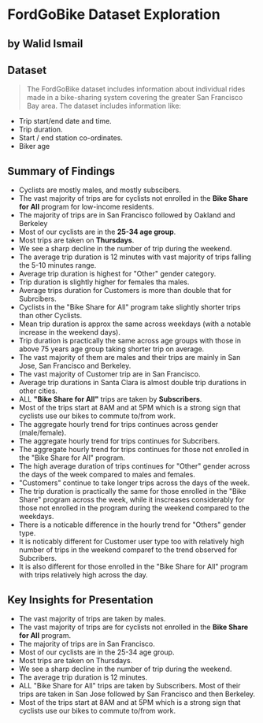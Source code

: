 # FordGoBike Dataset Exploration
## by Walid Ismail


## Dataset

> The FordGoBike dataset includes information about individual rides made in a bike-sharing system covering the greater San Francisco Bay area. The dataset includes information like:
- Trip start/end date and time.
- Trip duration.
- Start / end station co-ordinates.
- Biker age


## Summary of Findings

- Cyclists are mostly males, and mostly subscibers.
- The vast majority of trips are for cyclists not enrolled in the <b>Bike Share for All</b> program for low-income residents.
- The majority of trips are in San Francisco followed by Oakland and Berkeley
- Most of our cyclists are in the  <b>25-34 age group</b>.
- Most trips are taken on <b>Thursdays</b>.
- We see a sharp decline in the number of trip during the weekend.
- The average trip duration is 12 minutes with vast majority of trips falling the 5-10 minutes range.
- Average trip duration is highest for "Other" gender category.
- Trip duration is slightly higher for females tha males.
- Average trips duration for Customers is more than double that for Subrcibers.
- Cyclists in the "Bike Share for All" program take slightly shorter trips than other Cyclists.
- Mean trip duration is approx the same across weekdays (with a notable increase in the weekend days).
- Trip duration is practically the same across age groups with those in above 75 years age group taking shorter trip on average.
- The vast majority of them are males and their trips are mainly in San Jose, San Francisco and Berkeley.
- The vast majority of Customer trip are in San Francisco.
- Average trip durations in Santa Clara is almost double trip durations in other cities.
- ALL <b>"Bike Share for All"</b> trips are taken by <b>Subscribers</b>.
- Most of the trips start at 8AM and at 5PM which is a strong sign that cyclists use  our bikes to commute to/from work.
- The aggregate hourly trend for trips continues across gender (male/female).
- The aggregate hourly trend for trips continues for Subcribers.
- The aggregate hourly trend for trips continues for those not enrolled in the "Bike Share for All" program.
- The high average duration of trips continues for "Other" gender across the days of the week compared to males and females.
- "Customers" continue to take longer trips across the days of the week.
- The trip duration is practically the same for those enrolled in the "Bike Share" program across the week, while it inscreases considerably for those not enrolled in the program during the weekend compared to the weekdays.
- There is a noticable difference in the hourly trend for "Others" gender type.
- It is noticably different for Customer user type too with relatively high number of trips in the weekend comparef to the trend observed for Subcribers.
- It is also different for those enrolled in the "Bike Share for All" program with trips relatively high across the day.

## Key Insights for Presentation

- The vast majority of trips are taken by males.
- The vast majority of trips are for cyclists not enrolled in the <b>Bike Share for All</b> program.
- The majority of trips are in San Francisco.
- Most of our cyclists are in the 25-34 age group.
- Most trips are taken on Thursdays.
- We see a sharp decline in the number of trip during the weekend.
- The average trip duration is 12 minutes.
- ALL "Bike Share for All" trips are taken by Subscribers. Most of their trips are taken in San Jose followed by San Francisco and then Berkeley.
- Most of the trips start at 8AM and at 5PM which is a strong sign that cyclists use  our bikes to commute to/from work.